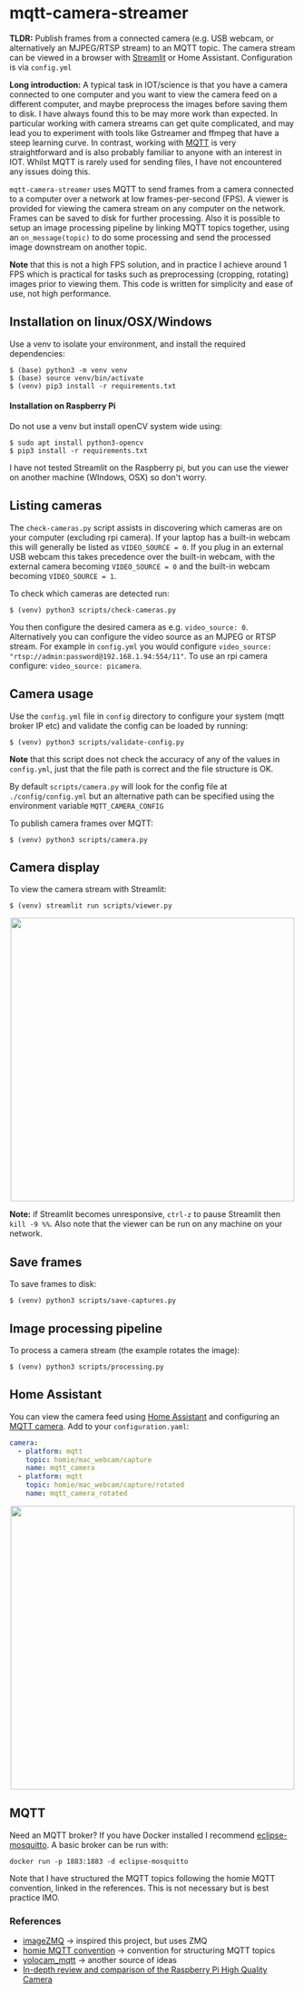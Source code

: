 # mqtt-camera-streamer
**TLDR:** Publish frames from a connected camera (e.g. USB webcam, or alternatively an MJPEG/RTSP stream) to an MQTT topic. The camera stream can be viewed in a browser with [Streamlit](https://github.com/streamlit/streamlit) or Home Assistant. Configuration is via `config.yml`

**Long introduction:** A typical task in IOT/science is that you have a camera connected to one computer and you want to view the camera feed on a different computer, and maybe preprocess the images before saving them to disk. I have always found this to be may more work than expected. In particular working with camera streams can get quite complicated, and may lead you to experiment with tools like Gstreamer and ffmpeg that have a steep learning curve. In contrast, working with [MQTT](http://mqtt.org/) is very straightforward and is also probably familiar to anyone with an interest in IOT. Whilst MQTT is rarely used for sending files, I have not encountered any issues doing this.

`mqtt-camera-streamer` uses MQTT to send frames from a camera connected to a computer over a network at low frames-per-second (FPS). A viewer is provided for viewing the camera stream on any computer on the network. Frames can be saved to disk for further processing. Also it is possible to setup an image processing pipeline by linking MQTT topics together, using an `on_message(topic)` to do some processing and send the processed image downstream on another topic.

**Note** that this is not a high FPS solution, and in practice I achieve around 1 FPS which is practical for tasks such as preprocessing (cropping, rotating) images prior to viewing them. This code is written for simplicity and ease of use, not high performance.

## Installation on linux/OSX/Windows
Use a venv to isolate your environment, and install the required dependencies:
```
$ (base) python3 -m venv venv
$ (base) source venv/bin/activate
$ (venv) pip3 install -r requirements.txt
```

#### Installation on Raspberry Pi
Do not use a venv but install openCV system wide using:
```
$ sudo apt install python3-opencv
$ pip3 install -r requirements.txt
```
I have not tested Streamlit on the Raspberry pi, but you can use the viewer on another machine (WIndows, OSX) so don't worry.

## Listing cameras
The `check-cameras.py` script assists in discovering which cameras are on your computer (excluding rpi camera). If your laptop has a built-in webcam this will generally be listed as `VIDEO_SOURCE = 0`. If you plug in an external USB webcam this takes precedence over the built-in webcam, with the external camera becoming `VIDEO_SOURCE = 0` and the built-in webcam becoming `VIDEO_SOURCE = 1`.

To check which cameras are detected run:
```
$ (venv) python3 scripts/check-cameras.py
```
You then configure the desired camera as e.g. `video_source: 0`. Alternatively you can configure the video source as an MJPEG or RTSP stream. For example in `config.yml` you would configure `video_source: "rtsp://admin:password@192.168.1.94:554/11"`. To use an rpi camera configure: `video_source: picamera`.

## Camera usage
Use the `config.yml` file in `config` directory to configure your system (mqtt broker IP etc) and validate the config can be loaded by running:
```
$ (venv) python3 scripts/validate-config.py
```
**Note** that this script does not check the accuracy of any of the values in `config.yml`, just that the file path is correct and the file structure is OK.

By default `scripts/camera.py` will look for the config file at `./config/config.yml` but an alternative path can be specified using the environment variable `MQTT_CAMERA_CONFIG`

To publish camera frames over MQTT:
```
$ (venv) python3 scripts/camera.py
```

## Camera display
To view the camera stream with Streamlit:
```
$ (venv) streamlit run scripts/viewer.py
```

<p align="center">
<img src="https://github.com/robmarkcole/mqtt-camera-streamer/blob/master/docs/images/viewer_usage.png" width="500">
</p>

**Note:** if Streamlit becomes unresponsive, `ctrl-z` to pause Streamlit then `kill -9 %%`. Also note that the viewer can be run on any machine on your network.

## Save frames
To save frames to disk:
```
$ (venv) python3 scripts/save-captures.py
```

## Image processing pipeline
To process a camera stream (the example rotates the image):
```
$ (venv) python3 scripts/processing.py
```

## Home Assistant
You can view the camera feed using [Home Assistant](https://www.home-assistant.io/) and configuring an [MQTT camera](https://www.home-assistant.io/components/camera.mqtt/). Add to your `configuration.yaml`:
```yaml
camera:
  - platform: mqtt
    topic: homie/mac_webcam/capture
    name: mqtt_camera
  - platform: mqtt
    topic: homie/mac_webcam/capture/rotated
    name: mqtt_camera_rotated
```

<p align="center">
<img src="https://github.com/robmarkcole/mqtt-camera-streamer/blob/master/docs/images/ha_usage.png" width="500">
</p>

## MQTT
Need an MQTT broker? If you have Docker installed I recommend [eclipse-mosquitto](https://hub.docker.com/_/eclipse-mosquitto). A basic broker can be run with:
```
docker run -p 1883:1883 -d eclipse-mosquitto
```
Note that I have structured the MQTT topics following the homie MQTT convention, linked in the references. This is not necessary but is best practice IMO.

### References
* [imageZMQ](https://github.com/jeffbass/imagezmq) -> inspired this project, but uses ZMQ
* [homie MQTT convention](https://homieiot.github.io/) -> convention for structuring MQTT topics
* [yolocam_mqtt](https://github.com/LarsAC/yolocam_mqtt/blob/master/yolo_mqtt_server.py) -> another source of ideas
* [In-depth review and comparison of the Raspberry Pi High Quality Camera](https://medium.com/@alexellisuk/in-depth-review-and-comparison-of-the-raspberry-pi-high-quality-camera-806490c4aeb7)